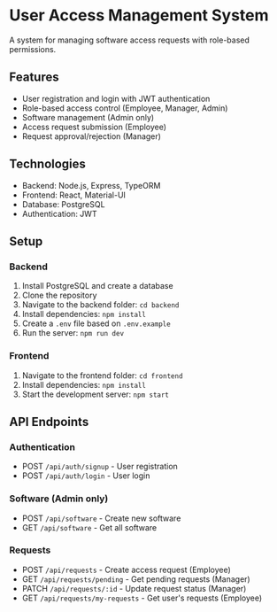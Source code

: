# User Access Management System

A system for managing software access requests with role-based permissions.

## Features

- User registration and login with JWT authentication
- Role-based access control (Employee, Manager, Admin)
- Software management (Admin only)
- Access request submission (Employee)
- Request approval/rejection (Manager)

## Technologies

- Backend: Node.js, Express, TypeORM
- Frontend: React, Material-UI
- Database: PostgreSQL
- Authentication: JWT

## Setup

### Backend

1. Install PostgreSQL and create a database
2. Clone the repository
3. Navigate to the backend folder: `cd backend`
4. Install dependencies: `npm install`
5. Create a `.env` file based on `.env.example`
6. Run the server: `npm run dev`

### Frontend

1. Navigate to the frontend folder: `cd frontend`
2. Install dependencies: `npm install`
3. Start the development server: `npm start`

## API Endpoints

### Authentication
- POST `/api/auth/signup` - User registration
- POST `/api/auth/login` - User login

### Software (Admin only)
- POST `/api/software` - Create new software
- GET `/api/software` - Get all software

### Requests
- POST `/api/requests` - Create access request (Employee)
- GET `/api/requests/pending` - Get pending requests (Manager)
- PATCH `/api/requests/:id` - Update request status (Manager)
- GET `/api/requests/my-requests` - Get user's requests (Employee)